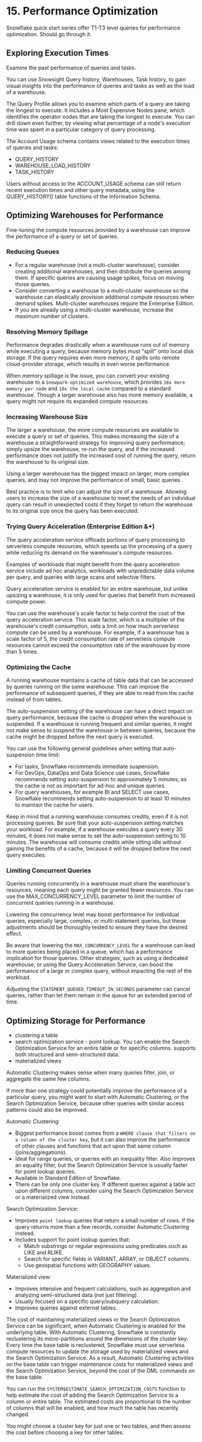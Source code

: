 # 15. Performance Optimization
Snowflake quick start series offer T1-T3 level queries for performance optimization. Should go through it. 

## Exploring Execution Times
Examine the past performance of queries and tasks. 

You can use Snowsight Query history, Warehouses, Task history, to gain visual insights into the performance of queries and tasks as well as the load of a warehouse.

The Query Profile allows you to examine which parts of a query are taking the longest to execute. It includes a Most Expensive Nodes pane, which identifies the operator nodes that are taking the longest to execute. You can drill down even further, by viewing what percentage of a node's execution time was spent in a particular category of query processing.

The Account Usage schema contains views related to the execution times of queries and tasks: 
- QUERY_HISTORY
- WAREHOUSE_LOAD_HISTORY
- TASK_HISTORY

Users without access to the ACCOUNT_USAGE schema can still return recent execution times and other query metadata, using the QUERY_HISTORY() table functions of the Information Schema.

## Optimizing Warehouses for Performance
Fine-tuning the compute resources provided by a warehouse can improve the performance of a query or set of queries.

### Reducing Queues
- For a regular warehouse (not a multi-cluster warehouse), consider creating additional warehouses, and then distribute the queries among them. If specific queries are causing usage spikes, focus on moving those queries.
- Consider converting a warehouse to a multi-cluster warehouse so the warehouse can elastically provision additional compute resources when demand spikes. Multi-cluster warehouses require the Enterprise Edition.
- If you are already using a multi-cluster warehouse, increase the maximum number of clusters.

### Resolving Memory Spillage
Performance degrades drastically when a warehouse runs out of memory while executing a query, because memory bytes must "spill" onto local disk storage. If the query requires even more memory, it spills onto remote cloud-provider storage, which results in even worse performance.

When memory spillage is the issue, you can convert your existing warehouse to a `Snowpark-optimized warehouse`, which provides `16x more memory per node` and `10x the local cache` compared to a standard warehouse. Though a larger warehouse also has more memory available, a query might not require its expanded compute resources.

### Increasing Warehouse Size
The larger a warehouse, the more compute resources are available to execute a query or set of queries. This makes increasing the size of a warehouse a straightforward strategy for improving query performance; simply upsize the warehouse, re-run the query, and if the increased performance does not justify the increased cost of running the query, return the warehouse to its original size.

Using a larger warehouse has the biggest impact on larger, more complex queries, and may not improve the performance of small, basic queries.

Best practice is to limit who can adjust the size of a warehouse. Allowing users to increase the size of a warehouse to meet the needs of an individual query can result in unexpected costs if they forget to return the warehouse to its original size once the query has been executed.

### Trying Query Acceleration (Enterprise Edition &+)
The query acceleration service offloads portions of query processing to serverless compute resources, which speeds up the processing of a query while reducing its demand on the warehouse's compute resources.

Examples of workloads that might benefit from the query acceleration service include ad hoc analytics, workloads with unpredictable data volume per query, and queries with large scans and selective filters.

Query acceleration service is enabled for an entire warehouse, but unlike upsizing a warehouse, it is only used for queries that benefit from increased compute power. 

You can use the warehouse's scale factor to help control the cost of the query acceleration service. This scale factor, which is a multiplier of the warehouse's credit consumption, sets a limit on how much serverless compute can be used by a warehouse. For example, if a warehouse has a scale factor of 5, the credit consumption rate of serverless compute resources cannot exceed the consumption rate of the warehouse by more than 5 times.

### Optimizing the Cache
A running warehouse maintains a cache of table data that can be accessed by queries running on the same warehouse. This can improve the performance of subsequent queries, if they are able to read from the cache instead of from tables.

The auto-suspension setting of the warehouse can have a direct impact on query performance, because the cache is dropped when the warehouse is suspended. If a warehouse is running frequent and similar queries, it might not make sense to suspend the warehouse in between queries, because the cache might be dropped before the next query is executed.

You can use the following general guidelines when setting that auto-suspension time limit:
- For tasks, Snowflake recommends immediate suspension.
- For DevOps, DataOps and Data Science use cases, Snowflake recommends setting auto-suspension to approximately 5 minutes, as the cache is not as important for ad-hoc and unique queries.
- For query warehouses, for example BI and SELECT use cases, Snowflake recommends setting auto-suspension to at least 10 minutes to maintain the cache for users.

Keep in mind that a running warehouse consumes credits, even if it is not processing queries. Be sure that your auto-suspension setting matches your workload. For example, if a warehouse executes a query every 30 minutes, it does not make sense to set the auto-suspension setting to 10 minutes. The warehouse will consume credits while sitting idle without gaining the benefits of a cache, because it will be dropped before the next query executes.

### Limiting Concurrent Queries
Queries running concurrently in a warehouse must share the warehouse's resources, meaning each query might be granted fewer resources. You can use the MAX_CONCURRENCY_LEVEL parameter to limit the number of concurrent queries running in a warehouse.

Lowering the concurrency level may boost performance for individual queries, especially large, complex, or multi-statement queries, but these adjustments should be thoroughly tested to ensure they have the desired effect.

Be aware that lowering the `MAX_CONCURRENCY_LEVEL` for a warehouse can lead to more queries being placed in a queue, which has a performance implication for those queries. Other strategies, such as using a dedicated warehouse, or using the Query Acceleration Service, can boost the performance of a large or complex query, without impacting the rest of the workload.

Adjusting the `STATEMENT_QUEUED_TIMEOUT_IN_SECONDS` parameter can cancel queries, rather than let them remain in the queue for an extended period of time.

## Optimizing Storage for Performance
- clustering a table
- search optimization service - point lookup. You can enable the Search Optimization Service for an entire table or for specific columns. supports both structured and semi-structured data. 
- materialized views

Automatic Clustering makes sense when many queries filter, join, or aggregate the same few columns.

If more than one strategy could potentially improve the performance of a particular query, you might want to start with Automatic Clustering, or the Search Optimization Service, because other queries with similar access patterns could also be improved.

Automatic Clustering: 
- Biggest performance boost comes from a `WHERE clause that filters on a column of the cluster key`, but it can also improve the performance of other clauses and functions that act upon that same column (joins/aggregations).
- Ideal for range queries, or queries with an inequality filter. Also improves an equality filter, but the Search Optimization Service is usually faster for point lookup queries.
- Available in Standard Edition of Snowflake.
- There can be only one cluster key. If different queries against a table act upon different columns, consider using the Search Optimization Service or a materialized view instead.

Search Optimization Service: 
- Improves `point lookup` queries that return a small number of rows. If the query returns more than a few records, consider Automatic Clustering instead.
- Includes support for point lookup queries that:
  - Match substrings or regular expressions using predicates such as LIKE and RLIKE.
  - Search for specific fields in VARIANT, ARRAY, or OBJECT columns.
  - Use geospatial functions with GEOGRAPHY values.

Materialized view: 
- Improves intensive and frequent calculations, such as aggregation and analyzing semi-structured data (not just filtering).
- Usually focused on a specific query/subquery calculation.
- Improves queries against external tables.

The cost of maintaining materialized views or the Search Optimization Service can be significant, when Automatic Clustering is enabled for the underlying table. With Automatic Clustering, Snowflake is constantly reclustering its micro-partitions around the dimensions of the cluster key. Every time the base table is reclustered, Snowflake must use serverless compute resources to update the storage used by materialized views and the Search Optimization Service. As a result, Automatic Clustering activities on the base table can trigger maintenance costs for materialized views and the Search Optimization Service, beyond the cost of the DML commands on the base table.

You can run the `SYSTEM$ESTIMATE_SEARCH_OPTIMIZATION_COSTS` function to help estimate the cost of adding the Search Optimization Service to a column or entire table. The estimated costs are proportional to the number of columns that will be enabled, and how much the table has recently changed.

You might choose a cluster key for just one or two tables, and then assess the cost before choosing a key for other tables.



